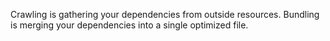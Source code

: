 
Crawling is gathering your dependencies from outside resources. Bundling is merging your dependencies into a single optimized file.
